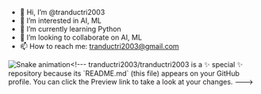 - 👋 Hi, I’m @tranductri2003
- 👀 I’m interested in AI, ML
- 🌱 I’m currently learning Python
- 💞️ I’m looking to collaborate on AI, ML
- 📫 How to reach me: tranductri2003@gmail.com

![Snake animation]([https://raw.githubusercontent.com/tranductri2003/tranductri2003/output/github-contribution-grid-snake.svg](https://raw.githubusercontent.com/tranductri2003/tranductri2003/output/github-contribution-grid-snake.svg))<!---
tranductri2003/tranductri2003 is a ✨ special ✨ repository because its `README.md` (this file) appears on your GitHub profile.
You can click the Preview link to take a look at your changes.
--->
